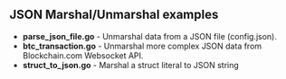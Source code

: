 ## JSON Marshal/Unmarshal examples

* **parse_json_file.go** - Unmarshal data from a JSON file (config.json).
* **btc_transaction.go** - Unmarshal more complex JSON data from Blockchain.com Websocket API.
* **struct_to_json.go** - Marshal a struct literal to JSON string



